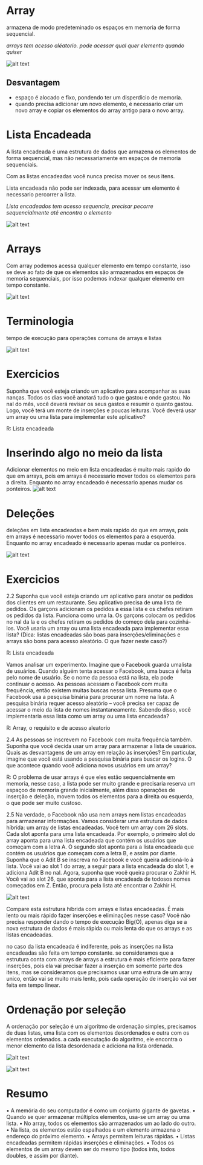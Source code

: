 # Array

armazena de modo predeteminado os espaços em memoria de forma sequencial.

*arrays tem acesso aléatorio. pode acessar qual quer elemento quando quiser*

![alt text](image.png)

## Desvantagem

- espaço é alocado e fixo, pondendo ter um disperdicio de memoria.
- quando precisa adicionar um novo elemento, é necessario criar um novo array e copiar os elementos do array antigo para o novo array.


# Lista Encadeada

A lista encadeada é uma estrutura de dados que armazena os elementos de forma sequencial, mas não necessariamente em espaços de memoria sequenciais.

Com as listas encadeadas você nunca precisa mover os seus itens.

Lista encadeada não pode ser indexada, para acessar um elemento é necessario percorrer a lista.

*Lista encadeados tem acesso sequencia, precisar pecorre sequencialmente até encontra o elemento*

![alt text](image.png)


# Arrays

Com array podemos acessa qualquer elemento em tempo constante, isso se deve ao fato de que os elementos são armazenados em espaços de memoria sequenciais, por isso podemos indexar qualquer elemento em tempo constante.

![alt text](image.png)

# Terminologia

tempo de execução para operações comuns de arrays e listas

![alt text](image.png)


# Exercicios

Suponha que você esteja criando um aplicativo para acompanhar as suas
nanças.
Todos os dias você anotará tudo o que gastou e onde gastou. No nal do
mês, você deverá revisar os seus gastos e resumir o quanto gastou. Logo,
você terá um monte de inserções e poucas leituras. Você deverá usar um
array ou uma lista para implementar este aplicativo?

R: Lista encadeada


# Inserindo algo no meio da lista

Adicionar elementos no meio em lista encadeadas é muito mais rapido do que em arrays, pois em arrays é necessario mover todos os elementos para a direita. Enquanto no array encadeado é necessario apenas mudar os ponteiros.
![alt text](image-1.png)

# Deleções

deleções em lista encadeadas e bem mais rapido do que em arrays, pois em arrays é necessario mover todos os elementos para a esquerda. Enquanto no array encadeado é necessario apenas mudar os ponteiros.

![alt text](image.png)


# Exercicios

2.2 Suponha que você esteja criando um aplicativo para anotar os pedidos
dos clientes em um restaurante. Seu aplicativo precisa de uma lista de
pedidos. Os garçons adicionam os pedidos a essa lista e os chefes retiram
os pedidos da lista. Funciona como uma la. Os garçons colocam os
pedidos no nal da la e os chefes retiram os pedidos do começo dela
para cozinhá-los.
Você usaria um array ou uma lista encadeada para implementar essa lista?
(Dica: listas encadeadas são boas para inserções/eliminações e arrays são
bons para acesso aleatório. O que fazer neste caso?)

R: Lista encadeada

Vamos analisar um experimento. Imagine que o Facebook guarda umalista de usuários. Quando alguém tenta acessar o Facebook, uma busca é
feita pelo nome de usuário. Se o nome da pessoa está na lista, ela pode
continuar o acesso. As pessoas acessam o Facebook com muita
frequência, então existem muitas buscas nessa lista. Presuma que o
Facebook usa a pesquisa binária para procurar um nome na lista. A
pesquisa binária requer acesso aleatório – você precisa ser capaz de
acessar o meio da lista de nomes instantaneamente. Sabendo disso, você
implementaria essa lista como um array ou uma lista encadeada?

R: Array, o requisito e de acesso aleatorio

2.4 As pessoas se inscrevem no Facebook com muita frequência também.
Suponha que você decida usar um array para armazenar a lista de
usuários. Quais as desvantagens de um array em relação às inserções? Em
particular, imagine que você está usando a pesquisa binária para buscar
os logins. O que acontece quando você adiciona novos usuários em um
array?

R: O problema de usar arrays é que eles estão sequencialmente em memoria, nesse caso, a lista pode ser muito grande e precisaria reserva um espaçoo de momoria grande inicialmente, além disso operações de inserção e deleção, movem todos os elementos para a direita ou esquerda, o que pode ser muito custoso.


2.5 Na verdade, o Facebook não usa nem arrays nem listas encadeadas para
armazenar informações. Vamos considerar uma estrutura de dados
híbrida: um array de listas encadeadas. Você tem um array com 26 slots.
Cada slot aponta para uma lista encadeada. Por exemplo, o primeiro slot
do array aponta para uma lista encadeada que contém os usuários que
começam com a letra A. O segundo slot aponta para a lista encadeada
que contém os usuários que começam com a letra B, e assim por diante.
Suponha que o Adit B se inscreva no Facebook e você queira adicioná-lo à
lista. Você vai ao slot 1 do array, a seguir para a lista encadeada do slot 1, e
adiciona Adit B no nal. Agora, suponha que você queira procurar o
Zakhir H. Você vai ao slot 26, que aponta para a lista encadeada de todosos nomes começados em Z. Então, procura pela lista até encontrar o Zakhir H.

![alt text](image.png)

Compare esta estrutura híbrida com arrays e listas encadeadas. É mais lento
ou mais rápido fazer inserções e eliminações nesse caso? Você não precisa
responder dando o tempo de execução Big(O), apenas diga se a nova
estrutura de dados é mais rápida ou mais lenta do que os arrays e as listas
encadeadas.

no caso da lista encadeada é indiferente, pois as inserções na lista encadeadas são feita em tempo constante. se consideramos que a estrutura conta com arrays de arrays a estrutura é mais eficiente para fazer inserções, pois ela vai precisar fazer a inserção em somente parte dos itens, mas se consideramos que precisamos usar uma estrura de um array unico, então vai se muito mais lento, pois cada operação de inserção vai ser feita em tempo linear.

# Ordenação por seleção

A ordenação por seleção é um algoritmo de ordenação simples, precisamos de duas listas, uma lista com os elementos desordenados e outra com os elementos ordenados. a cada executação do algoritmo, ele encontra o menor elemento da lista desordenada e adiciona na lista ordenada.


![alt text](image.png)

![alt text](image-1.png)


# Resumo

• A memória do seu computador é como um conjunto gigante de gavetas.
• Quando se quer armazenar múltiplos elementos, usa-se um array ou uma
lista.
• No array, todos os elementos são armazenados um ao lado do outro.
• Na lista, os elementos estão espalhados e um elemento armazena o
endereço do próximo elemento.
• Arrays permitem leituras rápidas.
• Listas encadeadas permitem rápidas inserções e eliminações.
• Todos os elementos de um array devem ser do mesmo tipo (todos ints,
todos doubles, e assim por diante).
